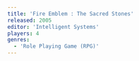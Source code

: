 ```yaml
---
title: 'Fire Emblem : The Sacred Stones'
released: 2005
editor: 'Intelligent Systems'
players: 4
genres:
  - 'Role Playing Game (RPG)'
---
```

